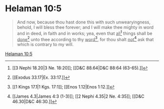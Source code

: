 # Helaman 10:5

> And now, because thou hast done this with such unwearyingness, behold, I will bless thee forever; and I will make thee mighty in word and in deed, in faith and in works; yea, even that <u>all</u>[^a] things shall be <u>done</u>[^b] unto thee according to thy <u>word</u>[^c], for thou shalt <u>not</u>[^d] ask that which is contrary to my will.

[Helaman 10:5](https://www.churchofjesuschrist.org/study/scriptures/bofm/hel/10?lang=eng&id=p5#p5)


[^a]: [[3 Nephi 18.20|3 Ne. 18:20]]; [[D&C 88.64|D&C 88:64 (63-65).]]
[^b]: [[Exodus 33.17|Ex. 33:17.]]
[^c]: [[1 Kings 17.1|1 Kgs. 17:1]]; [[Enos 1.12|Enos 1:12.]]
[^d]: [[James 4.3|James 4:3 (1-3)]]; [[2 Nephi 4.35|2 Ne. 4:35]]; [[D&C 46.30|D&C 46:30.]]
